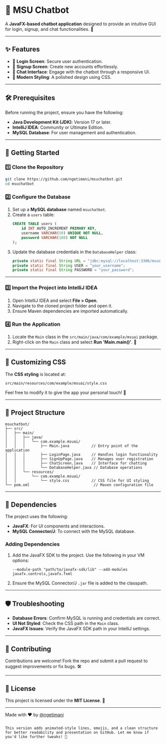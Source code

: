 
# 🚀 MSU Chatbot

A **JavaFX-based chatbot application** designed to provide an intuitive GUI for login, signup, and chat functionalities. 🌟

---

## ✨ Features
- 🔐 **Login Screen**: Secure user authentication.
- 📝 **Signup Screen**: Create new accounts effortlessly.
- 💬 **Chat Interface**: Engage with the chatbot through a responsive UI.
- 🎨 **Modern Styling**: A polished design using CSS.

---

## 🛠 Prerequisites
Before running the project, ensure you have the following:
- **Java Development Kit (JDK)**: Version 17 or later.
- **IntelliJ IDEA**: Community or Ultimate Edition.
- **MySQL Database**: For user management and authentication.

---

## 🚧 Getting Started

### 1️⃣ Clone the Repository
```bash
git clone https://github.com/ngetimani/msuchatbot.git
cd msuchatbot
```

### 2️⃣ Configure the Database
1. Set up a **MySQL database** named `msuchatbot`.
2. Create a `users` table:
   ```sql
   CREATE TABLE users (
       id INT AUTO_INCREMENT PRIMARY KEY,
       username VARCHAR(50) UNIQUE NOT NULL,
       password VARCHAR(100) NOT NULL
   );
   ```
3. Update the database credentials in the `DatabaseHelper` class:
   ```java
   private static final String URL = "jdbc:mysql://localhost:3306/msuchatbot";
   private static final String USER = "your_username";
   private static final String PASSWORD = "your_password";
   ```

---

### 3️⃣ Import the Project into IntelliJ IDEA
1. Open IntelliJ IDEA and select **File > Open**.
2. Navigate to the cloned project folder and open it.
3. Ensure Maven dependencies are imported automatically.

### 4️⃣ Run the Application
1. Locate the `Main` class in the `src/main/java/com/example/msuai` package.
2. Right-click on the `Main` class and select **Run 'Main.main()'**. 🚀

---

## 🎨 Customizing CSS
The **CSS styling** is located at:
```
src/main/resources/com/example/msuai/style.css
```
Feel free to modify it to give the app your personal touch! 💅

---

## 📂 Project Structure
```plaintext
msuchatbot/
├── src/
│   ├── main/
│   │   ├── java/
│   │   │   └── com.example.msuai/
│   │   │       ├── Main.java          // Entry point of the application
│   │   │       ├── LoginPage.java     // Handles login functionality
│   │   │       ├── SignUpPage.java    // Manages user registration
│   │   │       ├── ChatScreen.java    // Interface for chatting
│   │   │       └── DatabaseHelper.java // Database operations
│   │   └── resources/
│   │       └── com.example.msuai/
│   │           └── style.css          // CSS file for UI styling
└── pom.xml                             // Maven configuration file
```

---

## 🧩 Dependencies
The project uses the following:
- **JavaFX**: For UI components and interactions.
- **MySQL Connector/J**: To connect with the MySQL database.

### Adding Dependencies
1. Add the JavaFX SDK to the project. Use the following in your VM options:
   ```plaintext
   --module-path "path/to/javafx-sdk/lib" --add-modules javafx.controls,javafx.fxml
   ```
2. Ensure the MySQL Connector/J `.jar` file is added to the classpath.

---

## 🛡 Troubleshooting
- **Database Errors**: Confirm MySQL is running and credentials are correct.
- **UI Not Styled**: Check the CSS path in the `Main` class.
- **JavaFX Issues**: Verify the JavaFX SDK path in your IntelliJ settings.

---

## 🤝 Contributing
Contributions are welcome! Fork the repo and submit a pull request to suggest improvements or fix bugs. 🛠

---

## 📜 License
This project is licensed under the **MIT License**. 📄

---

Made with ❤️ by [@ngetimani](https://github.com/ngetimani)
```

This version adds animated-style lines, emojis, and a clean structure for better readability and presentation on GitHub. Let me know if you'd like further tweaks! 🎉
